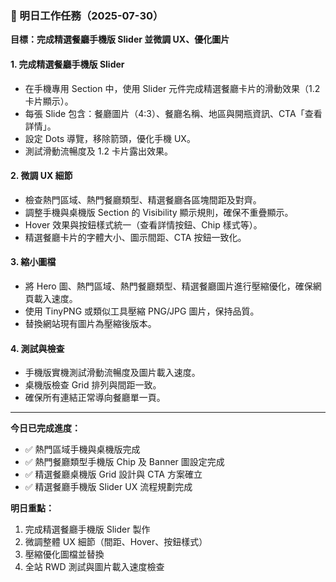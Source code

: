 ### 📌 明日工作任務（2025-07-30）

**目標：完成精選餐廳手機版 Slider 並微調 UX、優化圖片**

#### 1. 完成精選餐廳手機版 Slider

* 在手機專用 Section 中，使用 Slider 元件完成精選餐廳卡片的滑動效果（1.2 卡片顯示）。
* 每張 Slide 包含：餐廳圖片（4:3）、餐廳名稱、地區與開瓶資訊、CTA「查看詳情」。
* 設定 Dots 導覽，移除箭頭，優化手機 UX。
* 測試滑動流暢度及 1.2 卡片露出效果。

#### 2. 微調 UX 細節

* 檢查熱門區域、熱門餐廳類型、精選餐廳各區塊間距及對齊。
* 調整手機與桌機版 Section 的 Visibility 顯示規則，確保不重疊顯示。
* Hover 效果與按鈕樣式統一（查看詳情按鈕、Chip 樣式等）。
* 精選餐廳卡片的字體大小、圖示間距、CTA 按鈕一致化。

#### 3. 縮小圖檔

* 將 Hero 圖、熱門區域、熱門餐廳類型、精選餐廳圖片進行壓縮優化，確保網頁載入速度。
* 使用 TinyPNG 或類似工具壓縮 PNG/JPG 圖片，保持品質。
* 替換網站現有圖片為壓縮後版本。

#### 4. 測試與檢查

* 手機版實機測試滑動流暢度及圖片載入速度。
* 桌機版檢查 Grid 排列與間距一致。
* 確保所有連結正常導向餐廳單一頁。

---

**今日已完成進度：**

* ✅ 熱門區域手機與桌機版完成
* ✅ 熱門餐廳類型手機版 Chip 及 Banner 圖設定完成
* ✅ 精選餐廳桌機版 Grid 設計與 CTA 方案確立
* ✅ 精選餐廳手機版 Slider UX 流程規劃完成

**明日重點：**

1. 完成精選餐廳手機版 Slider 製作
2. 微調整體 UX 細節（間距、Hover、按鈕樣式）
3. 壓縮優化圖檔並替換
4. 全站 RWD 測試與圖片載入速度檢查
